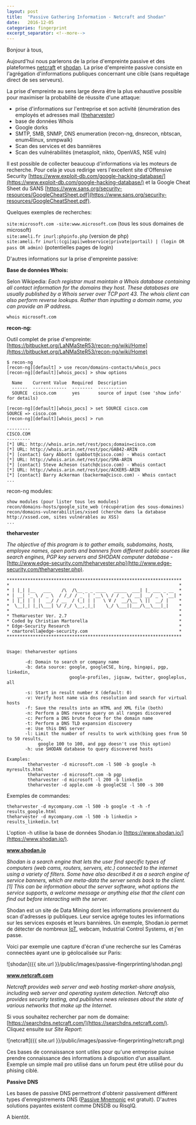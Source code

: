 ```yaml
---
layout: post
title:  "Passive Gathering Information - Netcraft and Shodan"
date:   2016-12-05
categories: fingerprint
excerpt_separator: <!--more-->
---
```

Bonjour à tous, 
  
Aujourd'hui nous parlerons de la prise d'empreinte passive et des plateformes [netcraft](https://www.netcraft.com/) et [shodan](https://www.shodan.io/). La prise d'empreinte passive consiste en l'agrégation d'informations publiques concernant une cible (sans requêtage direct de ses serveurs).  
<!--more-->
  
La prise d'empreinte au sens large devra être la plus exhaustive possible pour maximiser la probabilité de réussite d'une attaque:  
 
 - prise d'informations sur l'entreprise et son activité (énumération des employés et adresses mail ([theharvester](https://code.google.com/archive/p/theharvester/))
 - base de données Whois
 - Google dorks
 - SMTP, SMB, SNMP, DNS enumeration (recon-ng, dnsrecon, nbtscan, enum4linux, snmpwalk)
 - Scan des services et des bannières
 - Scan des vulnérabilités (metasploit, nikto, OpenVAS, NSE vuln)
  
Il est possible de collecter beaucoup d'informations via les moteurs de recherche. Pour cela je vous redirige vers l'excellent site d'Offensive Security [https://www.exploit-db.com/google-hacking-database/](https://www.exploit-db.com/google-hacking-database/) et la Google Cheat Sheet du SANS [https://www.sans.org/security-resources/GoogleCheatSheet.pdf](https://www.sans.org/security-resources/GoogleCheatSheet.pdf).  
  
Quelques exemples de recherches:  
  
```site:microsoft.com -site:www.microsoft.com``` (tous les sous domaines de microsoft)  
```site:ameli.fr inurl:phpinfo.php``` (version de php)  
```site:ameli.fr inurl:(cgi|api|webservice|private|portail) | (login OR pass OR admin)``` (potentielles pages de login)  
  
D'autres informations sur la prise d'empreinte passive:  
  
**Base de données Whois:**  
  
Selon Wikipedia: *Each registrar must maintain a Whois database containing all contact information for the domains they host. These databases are usually published by a Whois server over TCP port 43. The whois client can also perform reverse lookups. Rather than inputting a domain name, you can provide an IP address.*  
  
```whois microsoft.com```  
  
**recon-ng:**  
  
Outil complet de prise d'empreinte: [https://bitbucket.org/LaNMaSteR53/recon-ng/wiki/Home](https://bitbucket.org/LaNMaSteR53/recon-ng/wiki/Home)
  
```
$ recon-ng
[recon-ng][default] > use recon/domains-contacts/whois_pocs
[recon-ng][default][whois_pocs] > show options

  Name    Current Value  Required  Description
  ------  -------------  --------  -----------
  SOURCE  cisco.com      yes       source of input (see 'show info' for details)

[recon-ng][default][whois_pocs] > set SOURCE cisco.com
SOURCE => cisco.com
[recon-ng][default][whois_pocs] > run

---------
CISCO.COM
---------
[*] URL: http://whois.arin.net/rest/pocs;domain=cisco.com
[*] URL: http://whois.arin.net/rest/poc/GAB42-ARIN
[*] [contact] Gary Abbott (gabbott@cisco.com) - Whois contact
[*] URL: http://whois.arin.net/rest/poc/SMA-ARIN
[*] [contact] Steve Acheson (satch@cisco.com) - Whois contact
[*] URL: http://whois.arin.net/rest/poc/ACKER5-ARIN
[*] [contact] Barry Ackerman (backerma@cisco.com) - Whois contact
...
```  
  
recon-ng modules:  
```
show modules (pour lister tous les modules)
recon/domains-hosts/google_site_web (récupération des sous-domaines)
recon/domains-vulnerabilities/xssed (cherche dans la database http://xssed.com, sites vulnérables au XSS)
...
```
  
**theharvester**  
  
*The objective of this program is to gather emails, subdomains, hosts, employee names, open ports and banners from different public sources like search engines, PGP key servers and SHODAN computer database* - [http://www.edge-security.com/theharvester.php](http://www.edge-security.com/theharvester.php).  
  
```
*******************************************************************
*                                                                 *
* | |_| |__   ___    /\  /\__ _ _ ____   _____  ___| |_ ___ _ __  *
* | __| '_ \ / _ \  / /_/ / _` | '__\ \ / / _ \/ __| __/ _ \ '__| *
* | |_| | | |  __/ / __  / (_| | |   \ V /  __/\__ \ ||  __/ |    *
*  \__|_| |_|\___| \/ /_/ \__,_|_|    \_/ \___||___/\__\___|_|    *
*                                                                 *
* TheHarvester Ver. 2.7                                           *
* Coded by Christian Martorella                                   *
* Edge-Security Research                                          *
* cmartorella@edge-security.com                                   *
*******************************************************************


Usage: theharvester options 

       -d: Domain to search or company name
       -b: data source: google, googleCSE, bing, bingapi, pgp, linkedin,
                        google-profiles, jigsaw, twitter, googleplus, all

       -s: Start in result number X (default: 0)
       -v: Verify host name via dns resolution and search for virtual hosts
       -f: Save the results into an HTML and XML file (both)
       -n: Perform a DNS reverse query on all ranges discovered
       -c: Perform a DNS brute force for the domain name
       -t: Perform a DNS TLD expansion discovery
       -e: Use this DNS server
       -l: Limit the number of results to work with(bing goes from 50 to 50 results,
            google 100 to 100, and pgp doesn't use this option)
       -h: use SHODAN database to query discovered hosts

Examples:
        theharvester -d microsoft.com -l 500 -b google -h myresults.html
        theharvester -d microsoft.com -b pgp
        theharvester -d microsoft -l 200 -b linkedin
        theharvester -d apple.com -b googleCSE -l 500 -s 300
```  
  
Exemples de commandes:  
  
```
theharvester -d mycompany.com -l 500 -b google -t -h -f results_google.html
theharvester -d mycompany.com -l 500 -b linkedin > results_linkedin.txt
```
  
L'option -h utilise la base de données Shodan.io [https://www.shodan.io/](https://www.shodan.io/).  
  
**www.shodan.io**  
  
*Shodan is a search engine that lets the user find specific types of computers (web cams, routers, servers, etc.) connected to the internet using a variety of filters. Some have also described it as a search engine of service banners, which are meta-data the server sends back to the client.[1] This can be information about the server software, what options the service supports, a welcome message or anything else that the client can find out before interacting with the server.*  
  
Shodan est un site de Data Mining dont les informations proviennent du scan d'adresses ip publiques. Leur service agrége toutes les informations sur les services exposés et leurs bannières. Un exemple, Shodan.io permet de détecter de nombreux [IoT](https://www.owasp.org/index.php/OWASP_Internet_of_Things_Project), webcam, Industrial Control Systems, et j'en passe.  
  
Voici par exemple une capture d'écran d'une recherche sur les Caméras connectées ayant une ip géolocalisée sur Paris:
  
![shodan]({{ site.url }}/public/images/passive-fingerprinting/shodan.png)  
  
**www.netcraft.com**  
  
*Netcraft provides web server and web hosting market-share analysis, including web server and operating system detection. Netcraft also provides security testing, and publishes news releases about the state of various networks that make up the Internet.*  
  
Si vous souhaitez rechercher par nom de domaine: [https://searchdns.netcraft.com/](https://searchdns.netcraft.com/).  
Cliquez ensuite sur *Site Report*:  
  
![netcraft]({{ site.url }}/public/images/passive-fingerprinting/netcraft.png)  
  
Ces bases de connaissance sont utiles pour qu'une entreprise puisse prendre connaissance des informations à disposition d'un assaillant. Exemple un simple mail pro utilisé dans un forum peut être utilisé pour du phising ciblé.  
  
**Passive DNS**  
  
Les bases de passive DNS permettront d'obtenir passivement différent types d'enregistrements DNS ([Passive Mnemonic](https://passivedns.mnemonic.no/search) est gratuit). D'autres solutions payantes existent comme DNSDB ou RisqIQ.  
  
A bientôt.
